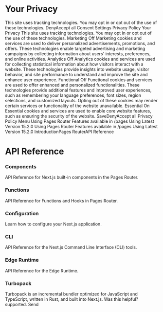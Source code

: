 # Your Privacy
This site uses tracking technologies. You may opt in or opt out of the use of these technologies.
DenyAccept all
Consent Settings
Privacy Policy
Your Privacy
This site uses tracking technologies. You may opt in or opt out of the use of these technologies.
Marketing
Off
Marketing cookies and services are used to deliver personalized advertisements, promotions, and offers. These technologies enable targeted advertising and marketing campaigns by collecting information about users' interests, preferences, and online activities. 
Analytics
Off
Analytics cookies and services are used for collecting statistical information about how visitors interact with a website. These technologies provide insights into website usage, visitor behavior, and site performance to understand and improve the site and enhance user experience.
Functional
Off
Functional cookies and services are used to offer enhanced and personalized functionalities. These technologies provide additional features and improved user experiences, such as remembering your language preferences, font sizes, region selections, and customized layouts. Opting out of these cookies may render certain services or functionality of the website unavailable.
Essential
On
Essential cookies and services are used to enable core website features, such as ensuring the security of the website. 
SaveDenyAccept all
Privacy Policy
Menu
Using Pages Router
Features available in /pages
Using Latest Version
15.2.0
Using Pages Router
Features available in /pages
Using Latest Version
15.2.0
IntroductionPages RouterAPI Reference
# API Reference
### Components
API Reference for Next.js built-in components in the Pages Router.
### Functions
API Reference for Functions and Hooks in Pages Router.
### Configuration
Learn how to configure your Next.js application.
### CLI
API Reference for the Next.js Command Line Interface (CLI) tools.
### Edge Runtime
API Reference for the Edge Runtime.
### Turbopack
Turbopack is an incremental bundler optimized for JavaScript and TypeScript, written in Rust, and built into Next.js.
Was this helpful?
supported.
Send
